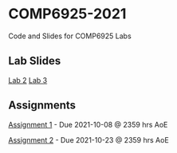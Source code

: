 # COMP6925-2021
Code and Slides for COMP6925 Labs

## Lab Slides
[Lab 2](https://github.com/InzamamRahaman/COMP6925-2021/blob/main/week2/COMP6925-Lab2.pdf)
[Lab 3](https://github.com/InzamamRahaman/COMP6925-2021/blob/main/week3/Lab_3.pdf)

## Assignments
[Assignment 1](https://github.com/InzamamRahaman/COMP6925-2021/blob/main/assignments/COMP6925_A1_2022.pdf) - Due 2021-10-08 @ 2359 hrs AoE

[Assignment 2](https://github.com/InzamamRahaman/COMP6925-2021/blob/main/assignments/COMP6925_A2_2022.pdf) - Due 2021-10-23 @ 2359 hrs AoE
